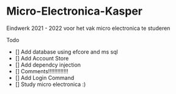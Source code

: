 # Micro-Electronica-Kasper
Eindwerk 2021 - 2022 voor het vak micro electronica te studeren

Todo 

- [] Add database using efcore and ms sql
- [] Add Account Store
- [] Add dependcy injection 
- [] Comments!!!!!!!!!!!!!
- [] Add Login Command
- [] Study micro electronica :)
